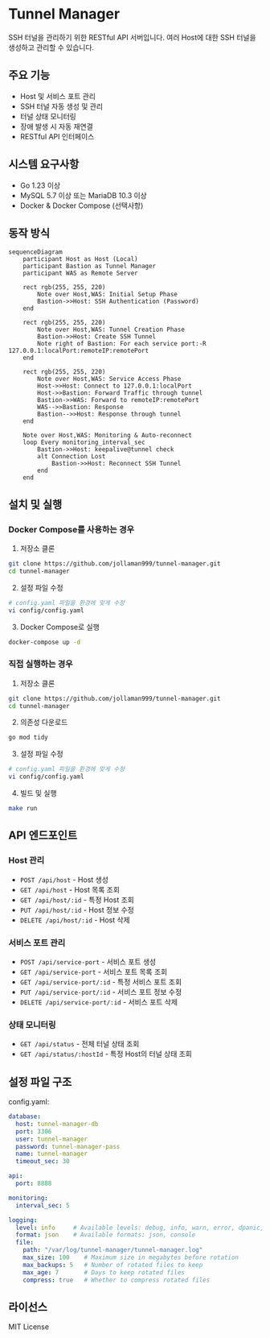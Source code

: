 # Tunnel Manager

SSH 터널을 관리하기 위한 RESTful API 서버입니다. 여러 Host에 대한 SSH 터널을 생성하고 관리할 수 있습니다.

## 주요 기능

- Host 및 서비스 포트 관리
- SSH 터널 자동 생성 및 관리
- 터널 상태 모니터링
- 장애 발생 시 자동 재연결
- RESTful API 인터페이스

## 시스템 요구사항

- Go 1.23 이상
- MySQL 5.7 이상 또는 MariaDB 10.3 이상
- Docker & Docker Compose (선택사항)

## 동작 방식

```mermaid
sequenceDiagram
    participant Host as Host (Local)
    participant Bastion as Tunnel Manager
    participant WAS as Remote Server
    
    rect rgb(255, 255, 220)
        Note over Host,WAS: Initial Setup Phase
        Bastion->>Host: SSH Authentication (Password)
    end

    rect rgb(255, 255, 220)
        Note over Host,WAS: Tunnel Creation Phase
        Bastion->>Host: Create SSH Tunnel
        Note right of Bastion: For each service port:-R 127.0.0.1:localPort:remoteIP:remotePort
    end
    
    rect rgb(255, 255, 220)
        Note over Host,WAS: Service Access Phase
        Host->>Host: Connect to 127.0.0.1:localPort
        Host->>Bastion: Forward Traffic through tunnel
        Bastion->>WAS: Forward to remoteIP:remotePort
        WAS-->>Bastion: Response
        Bastion-->>Host: Response through tunnel
    end

    Note over Host,WAS: Monitoring & Auto-reconnect
    loop Every monitoring_interval_sec
        Bastion->>Host: keepalive@tunnel check
        alt Connection Lost
            Bastion->>Host: Reconnect SSH Tunnel
        end
    end
```

## 설치 및 실행

### Docker Compose를 사용하는 경우

1. 저장소 클론
```bash
git clone https://github.com/jollaman999/tunnel-manager.git
cd tunnel-manager
```

2. 설정 파일 수정
```bash
# config.yaml 파일을 환경에 맞게 수정
vi config/config.yaml
```

3. Docker Compose로 실행
```bash
docker-compose up -d
```

### 직접 실행하는 경우

1. 저장소 클론
```bash
git clone https://github.com/jollaman999/tunnel-manager.git
cd tunnel-manager
```

2. 의존성 다운로드
```bash
go mod tidy
```

3. 설정 파일 수정
```bash
# config.yaml 파일을 환경에 맞게 수정
vi config/config.yaml
```

4. 빌드 및 실행
```bash
make run
```

## API 엔드포인트

### Host 관리
- `POST /api/host` - Host 생성
- `GET /api/host` - Host 목록 조회
- `GET /api/host/:id` - 특정 Host 조회
- `PUT /api/host/:id` - Host 정보 수정
- `DELETE /api/host/:id` - Host 삭제

### 서비스 포트 관리
- `POST /api/service-port` - 서비스 포트 생성
- `GET /api/service-port` - 서비스 포트 목록 조회
- `GET /api/service-port/:id` - 특정 서비스 포트 조회
- `PUT /api/service-port/:id` - 서비스 포트 정보 수정
- `DELETE /api/service-port/:id` - 서비스 포트 삭제

### 상태 모니터링
- `GET /api/status` - 전체 터널 상태 조회
- `GET /api/status/:hostId` - 특정 Host의 터널 상태 조회

## 설정 파일 구조

config.yaml:
```yaml
database:
  host: tunnel-manager-db
  port: 3306
  user: tunnel-manager
  password: tunnel-manager-pass
  name: tunnel-manager
  timeout_sec: 30

api:
  port: 8888

monitoring:
  interval_sec: 5

logging:
  level: info     # Available levels: debug, info, warn, error, dpanic, panic, fatal
  format: json    # Available formats: json, console
  file:
    path: "/var/log/tunnel-manager/tunnel-manager.log"
    max_size: 100    # Maximum size in megabytes before rotation
    max_backups: 5   # Number of rotated files to keep
    max_age: 7       # Days to keep rotated files
    compress: true   # Whether to compress rotated files
```

## 라이선스

MIT License
